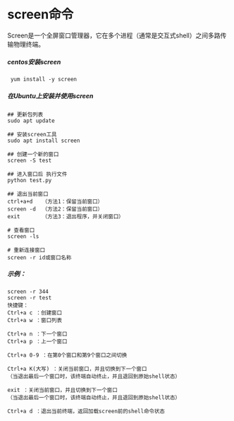 # screen命令  

Screen是一个全屏窗口管理器，它在多个进程（通常是交互式shell）之间多路传输物理终端。

##### centos安装screen
```shell
 yum install -y screen
```

##### 在Ubuntu上安装并使用screen
```shell
## 更新包列表
sudo apt update 

## 安装screen工具
sudo apt install screen
```


```shell
## 创建一个新的窗口
screen -S test

## 进入窗口后 执行文件
python test.py

## 退出当前窗口
ctrl+a+d   （方法1：保留当前窗口）
screen -d  （方法2：保留当前窗口）
exit       （方法3：退出程序，并关闭窗口）

# 查看窗口
screen -ls

# 重新连接窗口
screen -r id或窗口名称
```

#####  示例：

```shell
screen -r 344 
screen -r test
快捷键：
Ctrl+a c ：创建窗口
Ctrl+a w ：窗口列表

Ctrl+a n ：下一个窗口
Ctrl+a p ：上一个窗口

Ctrl+a 0-9 ：在第0个窗口和第9个窗口之间切换

Ctrl+a K(大写) ：关闭当前窗口，并且切换到下一个窗口
（当退出最后一个窗口时，该终端自动终止，并且退回到原始shell状态）

exit ：关闭当前窗口，并且切换到下一个窗口
（当退出最后一个窗口时，该终端自动终止，并且退回到原始shell状态）

Ctrl+a d ：退出当前终端，返回加载screen前的shell命令状态	
```


